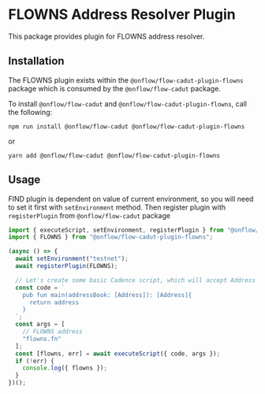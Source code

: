 # FLOWNS Address Resolver Plugin

This package provides plugin for FLOWNS address resolver.

## Installation

The FLOWNS plugin exists within the `@onflow/flow-cadut-plugin-flowns` package which is consumed by the `@onflow/flow-cadut` package.

To install `@onflow/flow-cadut` and `@onflow/flow-cadut-plugin-flowns`, call the following:

```shell
npm run install @onflow/flow-cadut @onflow/flow-cadut-plugin-flowns
```

or

```shell
yarn add @onflow/flow-cadut @onflow/flow-cadut-plugin-flowns
```

## Usage

FIND plugin is dependent on value of current environment, so you will need to set it first with `setEnvironment` method.
Then register plugin with `registerPlugin` from `@onflow/flow-cadut` package

```javascript
import { executeScript, setEnvironment, registerPlugin } from "@onflow/flow-cadut";
import { FLOWNS } from "@onflow/flow-cadut-plugin-flowns";

(async () => {
  await setEnvironment("testnet");
  await registerPlugin(FLOWNS);

  // Let's create some basic Cadence script, which will accept Address argument and return it's value
  const code = `
    pub fun main(addressBook: [Address]): [Address]{
      return address
    }
  `;
  const args = [
    // FLOWNS address
    "flowns.fn"
  ];
  const [flowns, err] = await executeScript({ code, args });
  if (!err) {
    console.log({ flowns });
  }
})();
```
